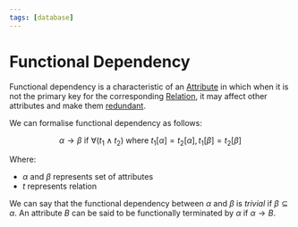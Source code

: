 ```yaml
---
tags: [database]
---
```


# Functional Dependency

Functional dependency is a characteristic of an [Attribute](202304200943.md) in
which when it is not the primary key for the corresponding
[Relation](202204282024.md), it may affect other attributes and make them
[redundant](202302171903.md).

We can formalise functional dependency as follows:

$$
\alpha \rightarrow \beta \text{ if } \forall (t_1 \land t_2) \text{ where }
t_1[\alpha] = t_2[\alpha], t_1[\beta] = t_2[\beta]
$$

Where:
- $\alpha$ and $\beta$ represents set of attributes
- $t$ represents relation

We can say that the functional dependency between $\alpha$ and $\beta$ is
*trivial* if $\beta \subseteq \alpha$. An attribute $B$ can be said to be
functionally terminated by $\alpha$ if $\alpha \rightarrow B$.
